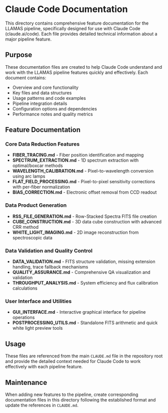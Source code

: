 # Claude Code Documentation

This directory contains comprehensive feature documentation for the LLAMAS pipeline, specifically designed for use with Claude Code (claude.ai/code). Each file provides detailed technical information about a major pipeline feature.

## Purpose

These documentation files are created to help Claude Code understand and work with the LLAMAS pipeline features quickly and effectively. Each document contains:

- Overview and core functionality
- Key files and data structures  
- Usage patterns and code examples
- Pipeline integration details
- Configuration options and dependencies
- Performance notes and quality metrics

## Feature Documentation

### Core Data Reduction Features
- **FIBER_TRACING.md** - Fiber position identification and mapping
- **SPECTRUM_EXTRACTION.md** - 1D spectrum extraction with optimal/boxcar methods
- **WAVELENGTH_CALIBRATION.md** - Pixel-to-wavelength conversion using arc lamps
- **FLAT_FIELD_PROCESSING.md** - Pixel-to-pixel sensitivity corrections with per-fiber normalization
- **BIAS_CORRECTION.md** - Electronic offset removal from CCD readout

### Data Product Generation
- **RSS_FILE_GENERATION.md** - Row-Stacked Spectra FITS file creation
- **CUBE_CONSTRUCTION.md** - 3D data cube construction with advanced CRR method
- **WHITE_LIGHT_IMAGING.md** - 2D image reconstruction from spectroscopic data

### Data Validation and Quality Control
- **DATA_VALIDATION.md** - FITS structure validation, missing extension handling, trace fallback mechanisms
- **QUALITY_ASSURANCE.md** - Comprehensive QA visualization and validation
- **THROUGHPUT_ANALYSIS.md** - System efficiency and flux calibration calculations

### User Interface and Utilities
- **GUI_INTERFACE.md** - Interactive graphical interface for pipeline operations
- **POSTPROCESSING_UTILS.md** - Standalone FITS arithmetic and quick white light preview tools

## Usage

These files are referenced from the main `CLAUDE.md` file in the repository root and provide the detailed context needed for Claude Code to work effectively with each pipeline feature.

## Maintenance

When adding new features to the pipeline, create corresponding documentation files in this directory following the established format and update the references in `CLAUDE.md`.